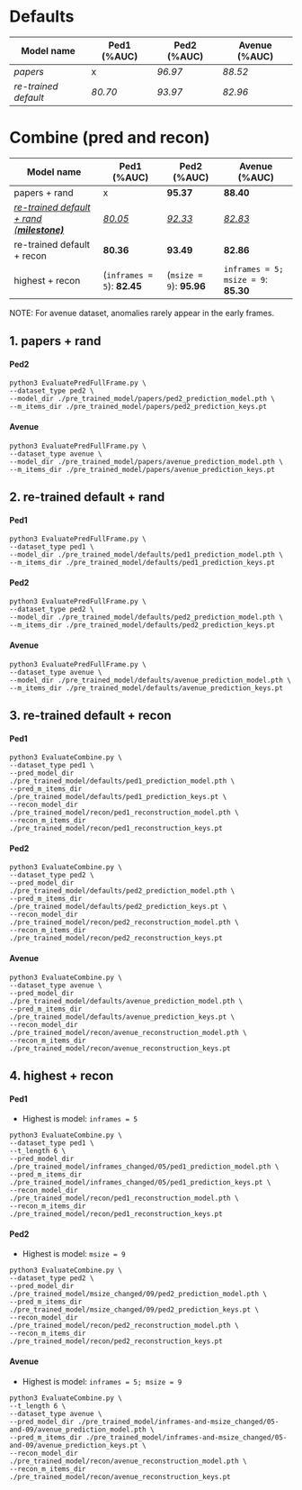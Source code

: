 # Defaults

| Model name             | Ped1 (%AUC) | Ped2 (%AUC) | Avenue (%AUC) |
| ---------------------- | ----------- | ----------- | ------------- |
| <i> papers             | x           | <i> 96.97   | <i>88.52      |
| <i> re-trained default | <i>80.70    | <i> 93.97   | <i>82.96      |

# Combine (pred and recon)

| Model name                                      | Ped1 (%AUC)                 | Ped2 (%AUC)              | Avenue (%AUC)                        |
| ----------------------------------------------- | --------------------------- | ------------------------ | ------------------------------------ |
| papers + rand                                   | x                           | <b> 95.37                | <b> 88.40                            |
| <i><u> re-trained default + rand (<b>milestone) | <i><u> 80.05                | <i><u> 92.33             | <i><u> 82.83                         |
| re-trained default + recon                      | <b> 80.36                   | <b> 93.49                | <b> 82.86                            |
| highest + recon                                 | (`inframes = 5`): <b> 82.45 | (`msize = 9`): <b> 95.96 | `inframes = 5; msize = 9`: <b> 85.30 |

NOTE: For avenue dataset, anomalies rarely appear in the early frames.

## 1. papers + rand

#### Ped2

```
python3 EvaluatePredFullFrame.py \
--dataset_type ped2 \
--model_dir ./pre_trained_model/papers/ped2_prediction_model.pth \
--m_items_dir ./pre_trained_model/papers/ped2_prediction_keys.pt
```

#### Avenue

```
python3 EvaluatePredFullFrame.py \
--dataset_type avenue \
--model_dir ./pre_trained_model/papers/avenue_prediction_model.pth \
--m_items_dir ./pre_trained_model/papers/avenue_prediction_keys.pt
```

## 2. re-trained default + rand

#### Ped1

```
python3 EvaluatePredFullFrame.py \
--dataset_type ped1 \
--model_dir ./pre_trained_model/defaults/ped1_prediction_model.pth \
--m_items_dir ./pre_trained_model/defaults/ped1_prediction_keys.pt
```

#### Ped2

```
python3 EvaluatePredFullFrame.py \
--dataset_type ped2 \
--model_dir ./pre_trained_model/defaults/ped2_prediction_model.pth \
--m_items_dir ./pre_trained_model/defaults/ped2_prediction_keys.pt
```

#### Avenue

```
python3 EvaluatePredFullFrame.py \
--dataset_type avenue \
--model_dir ./pre_trained_model/defaults/avenue_prediction_model.pth \
--m_items_dir ./pre_trained_model/defaults/avenue_prediction_keys.pt
```

## 3. re-trained default + recon

#### Ped1

```
python3 EvaluateCombine.py \
--dataset_type ped1 \
--pred_model_dir ./pre_trained_model/defaults/ped1_prediction_model.pth \
--pred_m_items_dir ./pre_trained_model/defaults/ped1_prediction_keys.pt \
--recon_model_dir ./pre_trained_model/recon/ped1_reconstruction_model.pth \
--recon_m_items_dir ./pre_trained_model/recon/ped1_reconstruction_keys.pt
```

#### Ped2

```
python3 EvaluateCombine.py \
--dataset_type ped2 \
--pred_model_dir ./pre_trained_model/defaults/ped2_prediction_model.pth \
--pred_m_items_dir ./pre_trained_model/defaults/ped2_prediction_keys.pt \
--recon_model_dir ./pre_trained_model/recon/ped2_reconstruction_model.pth \
--recon_m_items_dir ./pre_trained_model/recon/ped2_reconstruction_keys.pt
```

#### Avenue

```
python3 EvaluateCombine.py \
--dataset_type avenue \
--pred_model_dir ./pre_trained_model/defaults/avenue_prediction_model.pth \
--pred_m_items_dir ./pre_trained_model/defaults/avenue_prediction_keys.pt \
--recon_model_dir ./pre_trained_model/recon/avenue_reconstruction_model.pth \
--recon_m_items_dir ./pre_trained_model/recon/avenue_reconstruction_keys.pt
```

## 4. highest + recon

#### Ped1

-   Highest is model: `inframes = 5`

```
python3 EvaluateCombine.py \
--dataset_type ped1 \
--t_length 6 \
--pred_model_dir ./pre_trained_model/inframes_changed/05/ped1_prediction_model.pth \
--pred_m_items_dir ./pre_trained_model/inframes_changed/05/ped1_prediction_keys.pt \
--recon_model_dir ./pre_trained_model/recon/ped1_reconstruction_model.pth \
--recon_m_items_dir ./pre_trained_model/recon/ped1_reconstruction_keys.pt
```

#### Ped2

-   Highest is model: `msize = 9`

```
python3 EvaluateCombine.py \
--dataset_type ped2 \
--pred_model_dir ./pre_trained_model/msize_changed/09/ped2_prediction_model.pth \
--pred_m_items_dir ./pre_trained_model/msize_changed/09/ped2_prediction_keys.pt \
--recon_model_dir ./pre_trained_model/recon/ped2_reconstruction_model.pth \
--recon_m_items_dir ./pre_trained_model/recon/ped2_reconstruction_keys.pt
```

#### Avenue

-   Highest is model: `inframes = 5; msize = 9`

```
python3 EvaluateCombine.py \
--t_length 6 \
--dataset_type avenue \
--pred_model_dir ./pre_trained_model/inframes-and-msize_changed/05-and-09/avenue_prediction_model.pth \
--pred_m_items_dir ./pre_trained_model/inframes-and-msize_changed/05-and-09/avenue_prediction_keys.pt \
--recon_model_dir ./pre_trained_model/recon/avenue_reconstruction_model.pth \
--recon_m_items_dir ./pre_trained_model/recon/avenue_reconstruction_keys.pt
```
